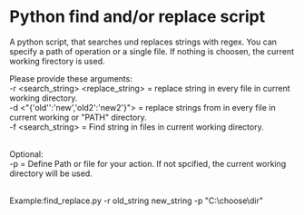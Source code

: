 # Python find and/or replace script
A python script, that searches und replaces strings with regex. You can specify a path of operation or a single file. If nothing is choosen, the current working firectory is used.<br>

Please provide these arguments:<br>
-r <search_string> <replace_string> = replace string in every file in current working directory.<br>
-d <"{\'old'':\'new\',\'old2\':\'new2\'}"> = replace strings from <DICT> in every file in current working or "PATH" directory.<br>
-f <search_string> = Find string in files in current working directory.<br><br>

Optional:<br>
-p <PATH> = Define Path or file for your action. If not spcified, the current working directory will be used.<br><br>

Example:find_replace.py -r old_string new_string -p "C:\choose\dir"
